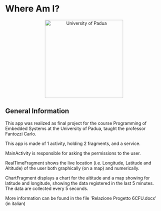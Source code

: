 # Where Am I?
<p align="center">
    <img src="https://www.unidformazione.com/wp-content/uploads/2018/04/unipd-universita-di-padova.png" width="250" alt="University of Padua"/>
</p>

## General Information
This app was realized as final project for the course Programming of Embedded Systems at the University of Padua, taught the professor Fantozzi Carlo.

This app is made of 1 activity, holding 2 fragments, and a service.

MainActivity is responsible for asking the permissions to the user.

RealTimeFragment shows the live location (i.e. Longitude, Latitude and Altitude) of the user both graphically (on a map) and numerically. 

ChartFragment displays a chart for the altitude and a map showing for latitude and longitude, showing the data registered in the last 5 minutes.
The data are collected every 5 seconds.

More information can be found in the file 'Relazione Progetto 6CFU.docx' (in italian)
